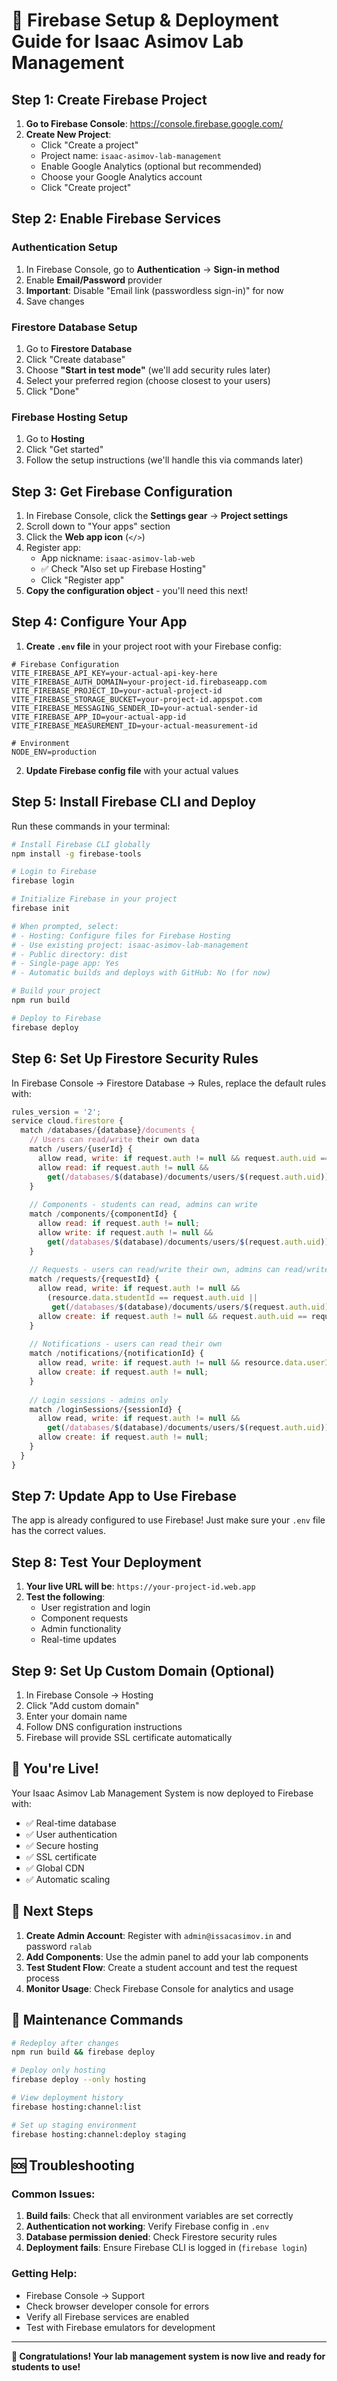 # 🚀 Firebase Setup & Deployment Guide for Isaac Asimov Lab Management

## Step 1: Create Firebase Project

1. **Go to Firebase Console**: https://console.firebase.google.com/
2. **Create New Project**:
   - Click "Create a project"
   - Project name: `isaac-asimov-lab-management`
   - Enable Google Analytics (optional but recommended)
   - Choose your Google Analytics account
   - Click "Create project"

## Step 2: Enable Firebase Services

### Authentication Setup
1. In Firebase Console, go to **Authentication** → **Sign-in method**
2. Enable **Email/Password** provider
3. **Important**: Disable "Email link (passwordless sign-in)" for now
4. Save changes

### Firestore Database Setup
1. Go to **Firestore Database**
2. Click "Create database"
3. Choose **"Start in test mode"** (we'll add security rules later)
4. Select your preferred region (choose closest to your users)
5. Click "Done"

### Firebase Hosting Setup
1. Go to **Hosting**
2. Click "Get started"
3. Follow the setup instructions (we'll handle this via commands later)

## Step 3: Get Firebase Configuration

1. In Firebase Console, click the **Settings gear** → **Project settings**
2. Scroll down to "Your apps" section
3. Click the **Web app icon** (`</>`)
4. Register app:
   - App nickname: `isaac-asimov-lab-web`
   - ✅ Check "Also set up Firebase Hosting"
   - Click "Register app"
5. **Copy the configuration object** - you'll need this next!

## Step 4: Configure Your App

1. **Create `.env` file** in your project root with your Firebase config:

```env
# Firebase Configuration
VITE_FIREBASE_API_KEY=your-actual-api-key-here
VITE_FIREBASE_AUTH_DOMAIN=your-project-id.firebaseapp.com
VITE_FIREBASE_PROJECT_ID=your-actual-project-id
VITE_FIREBASE_STORAGE_BUCKET=your-project-id.appspot.com
VITE_FIREBASE_MESSAGING_SENDER_ID=your-actual-sender-id
VITE_FIREBASE_APP_ID=your-actual-app-id
VITE_FIREBASE_MEASUREMENT_ID=your-actual-measurement-id

# Environment
NODE_ENV=production
```

2. **Update Firebase config file** with your actual values

## Step 5: Install Firebase CLI and Deploy

Run these commands in your terminal:

```bash
# Install Firebase CLI globally
npm install -g firebase-tools

# Login to Firebase
firebase login

# Initialize Firebase in your project
firebase init

# When prompted, select:
# - Hosting: Configure files for Firebase Hosting
# - Use existing project: isaac-asimov-lab-management
# - Public directory: dist
# - Single-page app: Yes
# - Automatic builds and deploys with GitHub: No (for now)

# Build your project
npm run build

# Deploy to Firebase
firebase deploy
```

## Step 6: Set Up Firestore Security Rules

In Firebase Console → Firestore Database → Rules, replace the default rules with:

```javascript
rules_version = '2';
service cloud.firestore {
  match /databases/{database}/documents {
    // Users can read/write their own data
    match /users/{userId} {
      allow read, write: if request.auth != null && request.auth.uid == userId;
      allow read: if request.auth != null && 
        get(/databases/$(database)/documents/users/$(request.auth.uid)).data.role == 'admin';
    }
    
    // Components - students can read, admins can write
    match /components/{componentId} {
      allow read: if request.auth != null;
      allow write: if request.auth != null && 
        get(/databases/$(database)/documents/users/$(request.auth.uid)).data.role == 'admin';
    }
    
    // Requests - users can read/write their own, admins can read/write all
    match /requests/{requestId} {
      allow read, write: if request.auth != null && 
        (resource.data.studentId == request.auth.uid || 
         get(/databases/$(database)/documents/users/$(request.auth.uid)).data.role == 'admin');
      allow create: if request.auth != null && request.auth.uid == request.resource.data.studentId;
    }
    
    // Notifications - users can read their own
    match /notifications/{notificationId} {
      allow read, write: if request.auth != null && resource.data.userId == request.auth.uid;
      allow create: if request.auth != null;
    }
    
    // Login sessions - admins only
    match /loginSessions/{sessionId} {
      allow read, write: if request.auth != null && 
        get(/databases/$(database)/documents/users/$(request.auth.uid)).data.role == 'admin';
      allow create: if request.auth != null;
    }
  }
}
```

## Step 7: Update App to Use Firebase

The app is already configured to use Firebase! Just make sure your `.env` file has the correct values.

## Step 8: Test Your Deployment

1. **Your live URL will be**: `https://your-project-id.web.app`
2. **Test the following**:
   - User registration and login
   - Component requests
   - Admin functionality
   - Real-time updates

## Step 9: Set Up Custom Domain (Optional)

1. In Firebase Console → Hosting
2. Click "Add custom domain"
3. Enter your domain name
4. Follow DNS configuration instructions
5. Firebase will provide SSL certificate automatically

## 🎉 You're Live!

Your Isaac Asimov Lab Management System is now deployed to Firebase with:
- ✅ Real-time database
- ✅ User authentication
- ✅ Secure hosting
- ✅ SSL certificate
- ✅ Global CDN
- ✅ Automatic scaling

## 📱 Next Steps

1. **Create Admin Account**: Register with `admin@issacasimov.in` and password `ralab`
2. **Add Components**: Use the admin panel to add your lab components
3. **Test Student Flow**: Create a student account and test the request process
4. **Monitor Usage**: Check Firebase Console for analytics and usage

## 🔧 Maintenance Commands

```bash
# Redeploy after changes
npm run build && firebase deploy

# Deploy only hosting
firebase deploy --only hosting

# View deployment history
firebase hosting:channel:list

# Set up staging environment
firebase hosting:channel:deploy staging
```

## 🆘 Troubleshooting

### Common Issues:
1. **Build fails**: Check that all environment variables are set correctly
2. **Authentication not working**: Verify Firebase config in `.env`
3. **Database permission denied**: Check Firestore security rules
4. **Deployment fails**: Ensure Firebase CLI is logged in (`firebase login`)

### Getting Help:
- Firebase Console → Support
- Check browser developer console for errors
- Verify all Firebase services are enabled
- Test with Firebase emulators for development

---

**🎊 Congratulations! Your lab management system is now live and ready for students to use!**